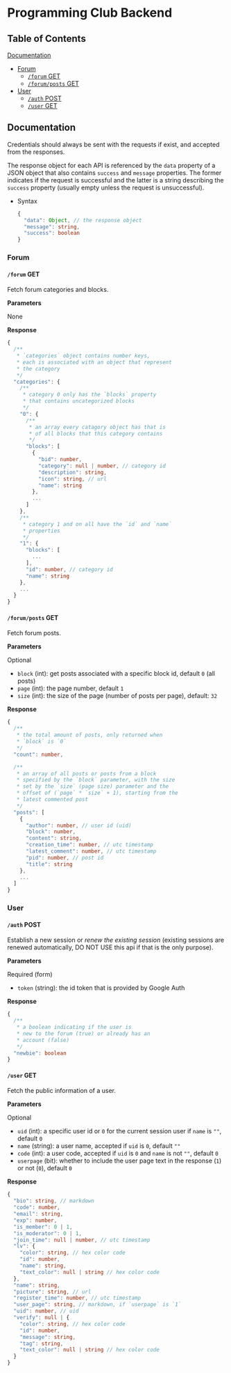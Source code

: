 # Programming Club Backend

## Table of Contents

[Documentation](#documentation)

- [Forum](#forum)
  - [`/forum` GET](#forum-get)
  - [`/forum/posts` GET](#forumposts-get)
- [User](#user)
  - [`/auth` POST](#auth-post)
  - [`/user` GET](#user-get)

## Documentation

Credentials should always be sent with the requests if exist, and accepted from the responses.

The response object for each API is referenced by the `data` property of a JSON object that also contains `success` and `message` properties. The former indicates if the request is successful and the latter is a string describing the `success` property (usually empty unless the request is unsuccessful).

- Syntax

  ```typescript
  {
    "data": Object, // the response object
    "message": string,
    "success": boolean
  }
  ```

### Forum

#### `/forum` GET

Fetch forum categories and blocks.

**Parameters**

None

**Response**

```typescript
{
  /**
   * `categories` object contains number keys,
   * each is associated with an object that represent
   * the category
   */
  "categories": {
    /**
     * category 0 only has the `blocks` property
     * that contains uncategorized blocks
     */
    "0": {
      /**
       * an array every catagory object has that is
       * of all blocks that this category contains
       */
      "blocks": [
        {
          "bid": number,
          "category": null | number, // category id
          "description": string,
          "icon": string, // url
          "name": string
        },
        ...
      ]
    },
    /**
     * category 1 and on all have the `id` and `name`
     * properties
     */
    "1": {
      "blocks": [
        ...
      ],
      "id": number, // category id
      "name": string
    },
    ...
  }
}
```

#### `/forum/posts` GET

Fetch forum posts.

**Parameters**

Optional

- `block` (int): get posts associated with a specific block id, default `0` (all posts)
- `page` (int): the page number, default `1`
- `size` (int): the size of the page (number of posts per page), default: `32`

**Response**

```typescript
{
  /**
   * the total amount of posts, only returned when
   * `block` is `0`
   */
  "count": number,

  /**
   * an array of all posts or posts from a block
   * specified by the `block` parameter, with the size
   * set by the `size` (page size) parameter and the
   * offset of (`page` * `size` + 1), starting from the
   * latest commented post
   */
  "posts": [
    {
      "author": number, // user id (uid)
      "block": number,
      "content": string,
      "creation_time": number, // utc timestamp
      "latest_comment": number, // utc timestamp
      "pid": number, // post id
      "title": string
    },
    ...
  ]
}
```

### User

#### `/auth` POST

Establish a new session or *renew the existing session* (existing sessions are renewed automatically, DO NOT USE this api if that is the only purpose).

**Parameters**

Required (form)

- `token` (string): the id token that is provided by Google Auth

**Response**

```typescript
{
  /**
   * a boolean indicating if the user is
   * new to the forum (true) or already has an
   * account (false)
   */
  "newbie": boolean
}
```

#### `/user` GET

Fetch the public information of a user.

**Parameters**

Optional

- `uid` (int): a specific user id or `0` for the current session user if `name` is `""`, default `0`
- `name` (string): a user name, accepted if `uid` is `0`, default `""`
- `code` (int): a user code, accepted if `uid` is `0` and `name` is not `""`, default `0`
- `userpage` (bit): whether to include the user page text in the response (`1`) or not (`0`), default `0`

**Response**

```typescript
{
  "bio": string, // markdown
  "code": number,
  "email": string,
  "exp": number,
  "is_member": 0 | 1,
  "is_moderator": 0 | 1,
  "join_time": null | number, // utc timestamp
  "lv": {
    "color": string, // hex color code
    "id": number,
    "name": string,
    "text_color": null | string // hex color code
  },
  "name": string,
  "picture": string, // url
  "register_time": number, // utc timestamp
  "user_page": string, // markdown, if `userpage` is `1`
  "uid": number, // uid
  "verify": null | {
    "color": string, // hex color code
    "id": number,
    "message": string,
    "tag": string,
    "text_color": null | string // hex color code
  }
}
```
